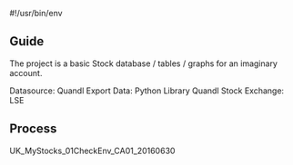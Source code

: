 #!/usr/bin/env

## Guide

The project is a basic Stock database / tables / graphs for an imaginary account.

Datasource: Quandl
Export Data: Python Library Quandl
Stock Exchange: LSE


## Process

UK_MyStocks_01CheckEnv_CA01_20160630



